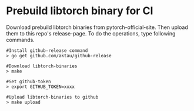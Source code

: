 # Prebuild libtorch binary for CI

Download prebuild libtorch binaries from pytorch-official-site.
Then upload them to this repo's release-page.
To do the operations, type following commands.

```
#Install github-release command
> go get github.com/aktau/github-release

#Download libtorch-binaries
> make

#Set github-token
> export GITHUB_TOKEN=xxxx

#Upload libtorch-binaries to github
> make upload
```
